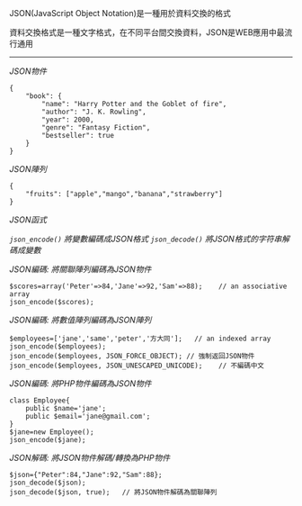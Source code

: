 JSON(JavaScript Object Notation)是一種用於資料交換的格式

資料交換格式是一種文字格式，在不同平台間交換資料，JSON是WEB應用中最流行通用

***

*JSON物件*
```
{
	"book": {
		"name": "Harry Potter and the Goblet of fire",
		"author": "J. K. Rowling",
		"year": 2000,
		"genre": "Fantasy Fiction",
		"bestseller": true
	}
}
```

*JSON陣列*
```
{
	"fruits": ["apple","mango","banana","strawberry"]
}
```

*JSON函式*

*`json_encode()` 將變數編碼成JSON格式*
*`json_decode()` 將JSON格式的字符串解碼成變數*

*JSON編碼: 將關聯陣列編碼為JSON物件*
```
$scores=array('Peter'=>84,'Jane'=>92,'Sam'=>88);	// an associative array
json_encode($scores);
```

*JSON編碼: 將數值陣列編碼為JSON陣列*
```
$employees=['jane','same','peter','方大同'];	// an indexed array
json_encode($employees);
json_encode($employees, JSON_FORCE_OBJECT);	// 強制返回JSON物件
json_encode($employees, JSON_UNESCAPED_UNICODE);	// 不編碼中文
```

*JSON編碼: 將PHP物件編碼為JSON物件*
```
class Employee{
	public $name='jane';
	public $email='jane@gmail.com';
}
$jane=new Employee();
json_encode($jane);
```

*JSON解碼: 將JSON物件解碼/轉換為PHP物件*
```
$json={"Peter":84,"Jane":92,"Sam":88};
json_decode($json);
json_decode($json, true);	// 將JSON物件解碼為關聯陣列
```